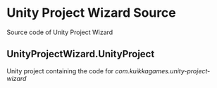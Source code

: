 # Unity Project Wizard Source

Source code of Unity Project Wizard 

## UnityProjectWizard.UnityProject

Unity project containing the code for *com.kuikkagames.unity-project-wizard*
